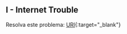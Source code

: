 
## I - Internet Trouble

Resolva este problema:
[URI][uri-2352]{:target="_blank"}




[uri-2352]:     https://www.urionlinejudge.com.br/judge/pt/problems/view/2352


